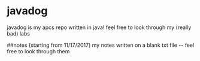 # javadog
javadog is my apcs repo written in java!
feel free to look through my (really bad) labs

##notes (starting from 11/17/2017)
my notes written on a blank txt file -- feel free to look through them
